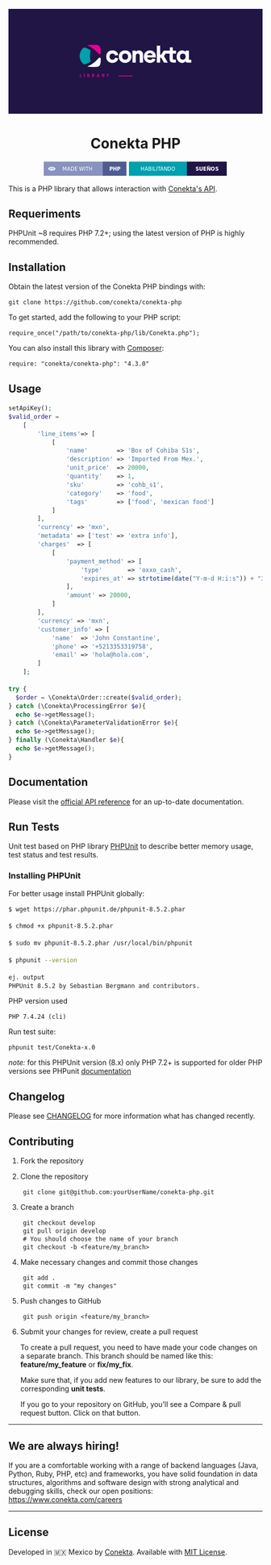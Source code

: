 <div align="center">

![banner](readme_files/banner.png)

# Conekta PHP

![php badge](readme_files/php-badge.png)
![conekta badge](readme_files/conekta-badge.png)

</div>

This is a PHP library that allows interaction with [Conekta's API](https://api.conekta.io).

## Requeriments

PHPUnit ~8 requires PHP 7.2+; using the latest version of PHP is highly recommended.

## Installation

Obtain the latest version of the Conekta PHP bindings with:

    git clone https://github.com/conekta/conekta-php

To get started, add the following to your PHP script:

    require_once("/path/to/conekta-php/lib/Conekta.php");

You can also install this library with [Composer](https://github.com/composer/composer):

    require: "conekta/conekta-php": "4.3.0"

## Usage

```php
setApiKey();
$valid_order =
    [
        'line_items'=> [
            [
                'name'        => 'Box of Cohiba S1s',
                'description' => 'Imported From Mex.',
                'unit_price'  => 20000,
                'quantity'    => 1,
                'sku'         => 'cohb_s1',
                'category'    => 'food',
                'tags'        => ['food', 'mexican food']
            ]
        ],
        'currency' => 'mxn',
        'metadata' => ['test' => 'extra info'],
        'charges'  => [
            [
                'payment_method' => [
                    'type'       => 'oxxo_cash',
                    'expires_at' => strtotime(date("Y-m-d H:i:s")) + "36000"
                ],
                'amount' => 20000,
            ]
        ],
        'currency' => 'mxn',
        'customer_info' => [
            'name'  => 'John Constantine',
            'phone' => '+5213353319758',
            'email' => 'hola@hola.com',
        ]
    ];

try {
  $order = \Conekta\Order::create($valid_order);
} catch (\Conekta\ProcessingError $e){
  echo $e->getMessage();
} catch (\Conekta\ParameterValidationError $e){
  echo $e->getMessage();
} finally (\Conekta\Handler $e){
  echo $e->getMessage();
}
```

## Documentation

Please visit the [official API reference](https://developers.conekta.com/api?language=php) for an up-to-date documentation.

## Run Tests

Unit test based on PHP library [PHPUnit](https://github.com/sebastianbergmann/phpunit) to describe better memory usage, test status and test results.

### Installing PHPUnit

For better usage install PHPUnit globally:

```bash
$ wget https://phar.phpunit.de/phpunit-8.5.2.phar

$ chmod +x phpunit-8.5.2.phar

$ sudo mv phpunit-8.5.2.phar /usr/local/bin/phpunit

$ phpunit --version

ej. output
PHPUnit 8.5.2 by Sebastian Bergmann and contributors.

```

PHP version used

```
PHP 7.4.24 (cli)
```

Run test suite:

```
phpunit test/Conekta-x.0
```

_note:_ for this PHPUnit version (8.x) only PHP 7.2+ is supported for older PHP versions see PHPunit <a href="https://phpunit.de/"> documentation</a>

## Changelog

Please see [CHANGELOG](CHANGELOG.md) for more information what has changed recently.

## Contributing

1. Fork the repository

2. Clone the repository
```
    git clone git@github.com:yourUserName/conekta-php.git
```
3. Create a branch
```
    git checkout develop
    git pull origin develop
    # You should choose the name of your branch
    git checkout -b <feature/my_branch>
```
4. Make necessary changes and commit those changes
```
    git add .
    git commit -m "my changes"
```
5. Push changes to GitHub
```
    git push origin <feature/my_branch>
```
6. Submit your changes for review, create a pull request

   To create a pull request, you need to have made your code changes on a separate branch. This branch should be named like this: **feature/my_feature** or **fix/my_fix**.

   Make sure that, if you add new features to our library, be sure to add the corresponding **unit tests**.

   If you go to your repository on GitHub, you’ll see a Compare & pull request button. Click on that button.

***

## We are always hiring!

If you are a comfortable working with a range of backend languages (Java, Python, Ruby, PHP, etc) and frameworks, you have solid foundation in data structures, algorithms and software design with strong analytical and debugging skills, check our open positions: https://www.conekta.com/careers

---

## License

Developed in :mexico: Mexico by [Conekta](https://www.conekta.com). Available with [MIT License](LICENSE).
